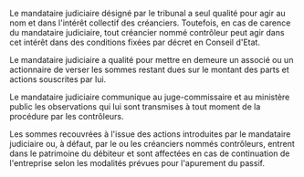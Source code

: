 Le mandataire judiciaire désigné par le tribunal a seul qualité pour agir au nom et dans l'intérêt collectif des créanciers. Toutefois, en cas de carence du mandataire judiciaire, tout créancier nommé contrôleur peut agir dans cet intérêt dans des conditions fixées par décret en Conseil d'Etat.

Le mandataire judiciaire a qualité pour mettre en demeure un associé ou un actionnaire de verser les sommes restant dues sur le montant des parts et actions souscrites par lui.

Le mandataire judiciaire communique au juge-commissaire et au ministère public les observations qui lui sont transmises à tout moment de la procédure par les contrôleurs.

Les sommes recouvrées à l'issue des actions introduites par le mandataire judiciaire ou, à défaut, par le ou les créanciers nommés contrôleurs, entrent dans le patrimoine du débiteur et sont affectées en cas de continuation de l'entreprise selon les modalités prévues pour l'apurement du passif.
